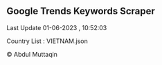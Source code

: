 

## Google Trends Keywords Scraper 
 
Last Update 01-06-2023 , 10:52:03

Country List :
VIETNAM.json



© Abdul Muttaqin 
